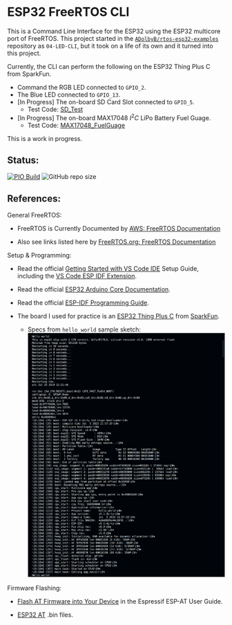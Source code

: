 # ESP32 FreeRTOS CLI

This is a Command Line Interface for the ESP32 using the ESP32 multicore port of FreeRTOS.
This project started in the [`ADolbyB/rtos-esp32-examples`](https://github.com/ADolbyB/rtos-esp32-examples) 
repository as `04-LED-CLI`, but it took on a life of its own and it turned into this project.

Currently, the CLI can perform the following on the ESP32 Thing Plus C from SparkFun.
 - Command the RGB LED connected to `GPIO_2`.
 - The Blue LED connected to `GPIO_13`.
 - [In Progress] The on-board SD Card Slot connected to `GPIO_5`.
     - Test Code: [SD_Test](https://github.com/sparkfun/SparkFun_Thing_Plus_ESP32_WROOM_C/blob/main/Firmware/Test%20Sketches/SD_Test/SD_Test.ino)
 - [In Progress] The on-board MAX17048 $I^2C$ LiPo Battery Fuel Guage.
     - Test Code: [MAX17048_FuelGuage](https://github.com/sparkfun/SparkFun_Thing_Plus_ESP32_WROOM_C/blob/main/Firmware/Test%20Sketches/MAX17048_FuelGauge/MAX17048_FuelGauge.ino)

This is a work in progress.

## Status:

[![PIO Build](https://github.com/ADolbyB/esp32-freertos-cli/actions/workflows/push.yml/badge.svg)](https://github.com/ADolbyB/esp32-freertos-cli/actions/workflows/push.yml)
![GitHub repo size](https://img.shields.io/github/repo-size/ADolbyB/esp32-freertos-cli?label=Repo%20Size&logo=Github)

## References:

General FreeRTOS:
 
 - FreeRTOS is Currently Documented by [AWS: FreeRTOS Documentation](https://docs.aws.amazon.com/freertos/index.html)

 - Also see links listed here by [FreeRTOS.org: FreeRTOS Documentation](https://www.freertos.org/Documentation/RTOS_book.html)

Setup & Programming:

 - Read the official [Getting Started with VS Code IDE](https://docs.espressif.com/projects/esp-idf/en/v4.2.5/esp32/get-started/vscode-setup.html) Setup Guide, including the [VS Code ESP IDF Extension](https://github.com/espressif/vscode-esp-idf-extension).

 - Read the official [ESP32 Arduino Core Documentation](https://espressif-docs.readthedocs-hosted.com/projects/arduino-esp32/en/latest/index.html).

 - Read the official [ESP-IDF Programming Guide](https://docs.espressif.com/projects/esp-idf/en/latest/esp32/index.html).

 - The board I used for practice is an [ESP32 Thing Plus C](https://www.sparkfun.com/products/18018) from [SparkFun](https://www.sparkfun.com/).
      - Specs from `hello_world` sample sketch: ![image](./assets/hello_world.png)

Firmware Flashing:

 - [Flash AT Firmware into Your Device](https://docs.espressif.com/projects/esp-at/en/latest/esp32/Get_Started/Downloading_guide.html) in the Espressif ESP-AT User Guide.

 - [ESP32 AT](https://www.espressif.com/en/products/socs/esp32/resources) .bin files.
